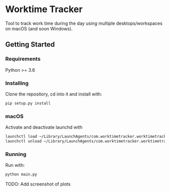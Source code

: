 # Worktime Tracker

Tool to track work time during the day using multiple desktops/workspaces on macOS (and soon Windows).

## Getting Started

### Requirements

Python >= 3.6

### Installing

Clone the repository, cd into it and install with:
```bash
pip setup.py install
```

### macOS

Activate and deactivate launchd with
```bash
launchctl load ~/Library/LaunchAgents/com.worktimetracker.worktimetracker.plist
launchctl unload ~/Library/LaunchAgents/com.worktimetracker.worktimetracker.plist
```

### Running

Run with:
```bash
python main.py
```


TODO: Add screenshot of plots